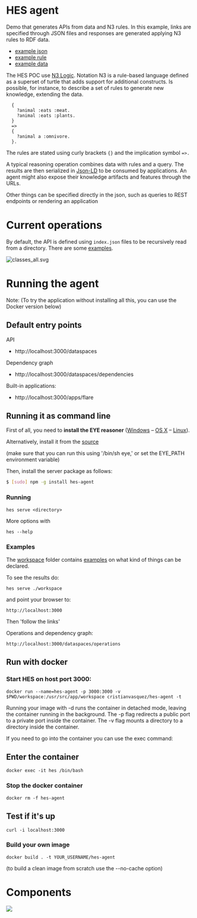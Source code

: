 # HES agent

Demo that generates APIs from data and N3 rules. In this example, links are specified through JSON files and responses are generated applying N3 rules to RDF data.

* [example json](./examples/family/index.json)
* [example rule](./examples/family/rules)
* [example data](./examples/family/data)

The HES POC use [N3 Logic](http://infomesh.net/2002/notation3). Notation N3 is a rule-based language defined as a superset of turtle that adds support for additional constructs. Is possible, for instance, to describe a set of rules to generate new knowledge, extending the data.

```
  {
    ?animal :eats :meat.
    ?animal :eats :plants.
  }
  =>
  {
    ?animal a :omnivore.
  }.
```

The rules are stated using curly brackets `{}` and the implication symbol `=>.`

A typical reasoning operation combines data with rules and a query. The results are then serialized in [Json-LD](https://json-ld.org) to be consumed by applications. An agent might also expose their knowledge artifacts and features through the URLs.

Other things can be specified directly in the json, such as queries to REST endpoints or rendering an application

# Current operations

By default, the API is defined using `index.json` files to be recursively read from a directory. There are some [examples](./workspace).

![classes_all.svg](./img/classes_all.png)

# Running the agent

Note: (To try the application without installing all this, you can use the Docker version below)

## Default entry points

API

* http://localhost:3000/dataspaces

Dependency graph

* http://localhost:3000/dataspaces/dependencies

Built-in applications:

* http://localhost:3000/apps/flare


## Running it as command line

First of all, you need to **install the EYE reasoner** ([Windows](http://eulersharp.sourceforge.net/README.Windows) – [OS X](http://eulersharp.sourceforge.net/README.MacOSX) – [Linux](http://eulersharp.sourceforge.net/README.Linux)).

Alternatively, install it from the [source](https://github.com/josd/eye)

(make sure that you can run this using '/bin/sh eye,' or set the EYE_PATH environment variable)

Then, install the server package as follows:

``` bash
$ [sudo] npm -g install hes-agent
```

### Running

```
hes serve <directory>
```

More options with

```
hes --help
```

### Examples

The [workspace](./workspace) folder contains [examples](./workspace) on what kind of things can be declared.

To see the results do:

```
hes serve ./workspace
```

and point your browser to:

```
http://localhost:3000
```

Then 'follow the links'

Operations and dependency graph:
```
http://localhost:3000/dataspaces/operations
```

## Run with docker

### Start HES on host port 3000:

```
docker run --name=hes-agent -p 3000:3000 -v $PWD/workspace:/usr/src/app/workspace cristianvasquez/hes-agent -t
```

Running your image with -d runs the container in detached mode, leaving the container running in the background.
The -p flag redirects a public port to a private port inside the container.
The -v flag mounts a directory to a directory inside the container.

If you need to go into the container you can use the exec command:

## Enter the container

```
docker exec -it hes /bin/bash
```

### Stop the docker container

```
docker rm -f hes-agent
```

## Test if it's up

```
curl -i localhost:3000
```

### Build your own image

```
docker build . -t YOUR_USERNAME/hes-agent
```

(to build a clean image from scratch use the --no-cache option)

# Components

![](./img/agent.png?raw=true)
